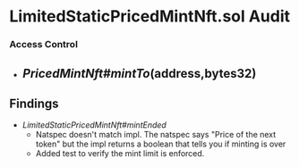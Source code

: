 # LimitedStaticPricedMintNft.sol Audit

### Access Control

- _PricedMintNft#mintTo_(address,bytes32)
    - 

## Findings
- _LimitedStaticPricedMintNft#mintEnded_
    - Natspec doesn't match impl. The natspec says "Price of the next token" but the impl returns
      a boolean that tells you if minting is over
    - Added test to verify the mint limit is enforced.